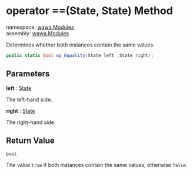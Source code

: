# operator ==\(State, State\) Method

namespace: [wawa\.Modules](../../wawa.Modules.md)<br />
assembly: [wawa\.Modules](../../../wawa.Modules.md)

Determines whether both instances contain the same values\.

```csharp
public static bool op_Equality(State left ,State right);
```

## Parameters

__left__ : [State](../../../wawa.Modules/wawa.Modules/State.md)

The left\-hand side\.

__right__ : [State](../../../wawa.Modules/wawa.Modules/State.md)

The right\-hand side\.

## Return Value

`bool`

The value `true` if both instances contain the same values, otherwise `false`\.

